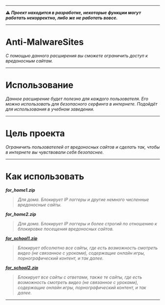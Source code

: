 ***
⚠️ ***Проект находится в разработке, некоторые функции могут работать некорректно, либо же не работать вовсе.***
***
# Anti-MalwareSites
*С помощью данного расширения вы сможете ограничить доступ к вредоносным сайтам.*
***
# Использование
*Данное расширение будет полезно для каждого пользователя. Его можно использовать для безопасного серфинга в интернете. Подойдёт для использования в учебном заведении.*
***
# Цель проекта
*Ограничить пользователей от вредоносных сайтов и сделать так, чтобы в интернете вы чувствовали себя безопаснее.*
***
# Как использовать
***for_home1.zip***
>*Для дома. Блокирует IP логгеры и другие немного численные вредоносные сайты.*

***for_home2.zip***
>*Для дома. Блокирует IP логгеры и более строгий по отношению к блокировке посещения вредоносных сайтов.*

[***for_school1.zip***](https://github.com/unrecognized-genius/Anti-MalwareSites/raw/refs/heads/main/extension/Anti-MalwareSites_School1.zip)
>*Блокирует абсолютно все сайты, где есть возможность смотреть видео (не связанное с уроками), содержащие онлайн игры, порнографический контент, и так далее.*

[***for_school2.zip***](https://github.com/unrecognized-genius/Anti-MalwareSites/raw/refs/heads/main/extension/Anti-MalwareSites_School2.zip)
>*Блокирует все сайты с ответами, также те сайты, где есть возможность смотреть видео (не связанное с уроками), содержащие онлайн игры, порнографический контент, и так далее.*
***
